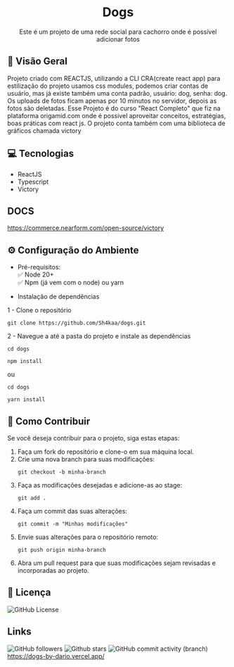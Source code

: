 <h1 align="center">Dogs</h1>





<div align="center">
  <p>Este é um projeto de uma rede social para cachorro onde é possível adicionar fotos</p>
</div>

## 🔭 Visão Geral

Projeto criado com REACTJS, utilizando a CLI CRA(create react app) para estilização do projeto usamos css modules, podemos criar contas de usuário, mas já existe também uma conta padrão, usuário: dog, senha: dog. Os uploads de fotos ficam apenas por 10 minutos no servidor, depois as fotos são deletadas.
Esse Projeto é do curso "React Completo" que fiz na plataforma origamid.com onde é possivel aproveitar conceitos, estratégias, boas práticas com react js. O projeto conta também com uma biblioteca de gráficos chamada victory

## 💻 Tecnologias

- ReactJS
- Typescript
- Victory
  
## DOCS
https://commerce.nearform.com/open-source/victory

## ⚙️ Configuração do Ambiente
- Pré-requisitos: <br>
✅ Node 20+ </br>
✅ Npm (já vem com o node) ou yarn

- Instalação de dependências </br>

1 - Clone o repositório
```
git clone https://github.com/Sh4kaa/dogs.git
```

2 - Navegue a até a pasta do projeto e instale as dependências
```
cd dogs
```
```
npm install
```
ou
```
cd dogs
```
```
yarn install
```
## 🤝 Como Contribuir

Se você deseja contribuir para o projeto, siga estas etapas:

1. Faça um fork do repositório e clone-o em sua máquina local.
2. Crie uma nova branch para suas modificações:
   ```
   git checkout -b minha-branch
   ```
3. Faça as modificações desejadas e adicione-as ao stage:
   ```
   git add .
   ```
4. Faça um commit das suas alterações:
   ```
   git commit -m "Minhas modificações"
   ```
5. Envie suas alterações para o repositório remoto:
   ```
   git push origin minha-branch
   ```
6. Abra um pull request para que suas modificações sejam revisadas e incorporadas ao projeto.

## 📄 Licença

![GitHub License](https://img.shields.io/github/license/Sh4kaa/fintech?logo=github&logoSize=auto&labelColor=4B0082)
## Links
![GitHub followers](https://img.shields.io/github/followers/Sh4kaa)
![Github stars](https://img.shields.io/github/stars/Sh4kaa/dogs)
![GitHub commit activity (branch)](https://img.shields.io/github/commit-activity/t/Sh4kaa/dogs/main) </br>
https://dogs-by-dario.vercel.app/






